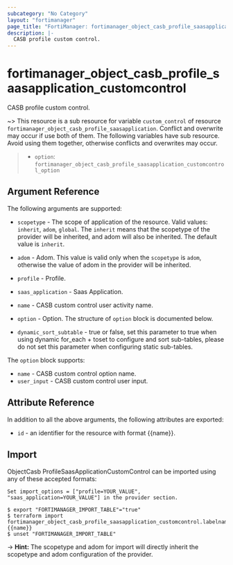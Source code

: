 ```yaml
---
subcategory: "No Category"
layout: "fortimanager"
page_title: "FortiManager: fortimanager_object_casb_profile_saasapplication_customcontrol"
description: |-
  CASB profile custom control.
---
```


# fortimanager_object_casb_profile_saasapplication_customcontrol
CASB profile custom control.

~> This resource is a sub resource for variable `custom_control` of resource `fortimanager_object_casb_profile_saasapplication`. Conflict and overwrite may occur if use both of them.
The following variables have sub resource. Avoid using them together, otherwise conflicts and overwrites may occur.
>- `option`: `fortimanager_object_casb_profile_saasapplication_customcontrol_option`



## Argument Reference


The following arguments are supported:

* `scopetype` - The scope of application of the resource. Valid values: `inherit`, `adom`, `global`. The `inherit` means that the scopetype of the provider will be inherited, and adom will also be inherited. The default value is `inherit`.
* `adom` - Adom. This value is valid only when the `scopetype` is `adom`, otherwise the value of adom in the provider will be inherited.
* `profile` - Profile.
* `saas_application` - Saas Application.

* `name` - CASB custom control user activity name.
* `option` - Option. The structure of `option` block is documented below.
* `dynamic_sort_subtable` - true or false, set this parameter to true when using dynamic for_each + toset to configure and sort sub-tables, please do not set this parameter when configuring static sub-tables.

The `option` block supports:

* `name` - CASB custom control option name.
* `user_input` - CASB custom control user input.


## Attribute Reference

In addition to all the above arguments, the following attributes are exported:
* `id` - an identifier for the resource with format {{name}}.

## Import

ObjectCasb ProfileSaasApplicationCustomControl can be imported using any of these accepted formats:
```
Set import_options = ["profile=YOUR_VALUE", "saas_application=YOUR_VALUE"] in the provider section.

$ export "FORTIMANAGER_IMPORT_TABLE"="true"
$ terraform import fortimanager_object_casb_profile_saasapplication_customcontrol.labelname {{name}}
$ unset "FORTIMANAGER_IMPORT_TABLE"
```
-> **Hint:** The scopetype and adom for import will directly inherit the scopetype and adom configuration of the provider.
